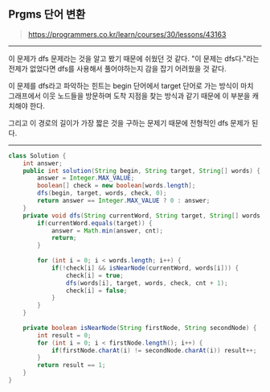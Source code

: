 ## Prgms 단어 변환
>https://programmers.co.kr/learn/courses/30/lessons/43163

***************
이 문제가 dfs 문제라는 것을 알고 봤기 때문에 쉬웠던 것 같다. "이 문제는 dfs다."라는 전제가 없었다면 dfs를 사용해서 풀어야하는지 감을 잡기 어려웠을 것 같다.



이 문제를 dfs라고 파악하는 힌트는 begin 단어에서 target 단어로 가는 방식이 마치 그래프에서 이웃 노드들을 방문하며 도착 지점을 찾는 방식과 같기 때문에 이 부분을 캐치해야 한다.



그리고 이 경로의 길이가 가장 짧은 것을 구하는 문제기 때문에 전형적인 dfs 문제가 된다.
***************

```java
class Solution {
	int answer;
    public int solution(String begin, String target, String[] words) {
    	answer = Integer.MAX_VALUE;
    	boolean[] check = new boolean[words.length];
        dfs(begin, target, words, check, 0);
        return answer == Integer.MAX_VALUE ? 0 : answer;
    }
	private void dfs(String currentWord, String target, String[] words, boolean[] check, int cnt) {
		if(currentWord.equals(target)) {
			answer = Math.min(answer, cnt);
			return;
		}
		
		for (int i = 0; i < words.length; i++) {
			if(!check[i] && isNearNode(currentWord, words[i])) {
				check[i] = true;
				dfs(words[i], target, words, check, cnt + 1);
				check[i] = false;
			}
		}
	}
	
	private boolean isNearNode(String firstNode, String secondNode) {
		int result = 0;
		for (int i = 0; i < firstNode.length(); i++) {
			if(firstNode.charAt(i) != secondNode.charAt(i)) result++;
		}
		return result == 1;
	}
}
```
